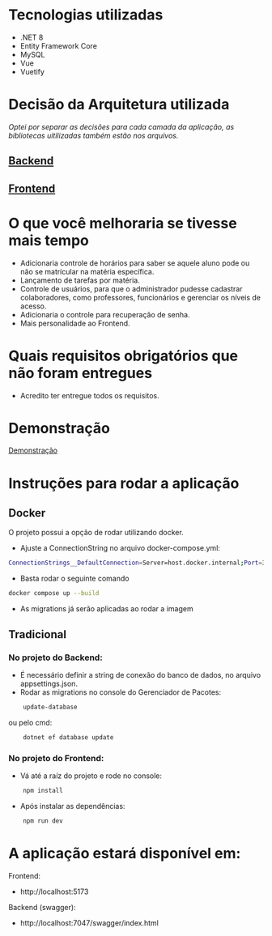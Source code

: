 # Tecnologias utilizadas
- .NET 8
- Entity Framework Core
- MySQL
- Vue
- Vuetify

# Decisão da Arquitetura utilizada
_Optei por separar as decisões para cada camada da aplicação, as bibliotecas uitilizadas também estão nos arquivos._

## [Backend](COMMENTS_BACKEND.md)
## [Frontend](COMMENTS_FRONTEND.md)

# O que você melhoraria se tivesse mais tempo
- Adicionaria controle de horários para saber se aquele aluno pode ou não se matrícular na matéria específica.
- Lançamento de tarefas por matéria.
- Controle de usuários, para que o administrador pudesse cadastrar colaboradores, como professores, funcionários e gerenciar os níveis de acesso. 
- Adicionaria o controle para recuperação de senha.
- Mais personalidade ao Frontend.

# Quais requisitos obrigatórios que não foram entregues
- Acredito ter entregue todos os requisitos.

# Demonstração
[Demonstração](https://github.com/Nogs0/orbita-challenge-full-stack-web/wiki/Gerenciamento-de-Alunos)

# Instruções para rodar a aplicação

## Docker
O projeto possui a opção de rodar utilizando docker.
- Ajuste a ConnectionString no arquivo docker-compose.yml:
```bash
ConnectionStrings__DefaultConnection=Server=host.docker.internal;Port=3306;Database=turmamaisadb;Uid=root;Pwd=master; 
```
- Basta rodar o seguinte comando

``` bash
docker compose up --build
```

- As migrations já serão aplicadas ao rodar a imagem

## Tradicional

### No projeto do Backend:
- É necessário definir a string de conexão do banco de dados, no arquivo appsettings.json.
- Rodar as migrations no console do Gerenciador de Pacotes:
``` bash
    update-database
```
ou pelo cmd:
``` bash
    dotnet ef database update
```

### No projeto do Frontend:
- Vá até a raíz do projeto e rode no console:
``` bash
    npm install
```

- Após instalar as dependências:
``` bash
    npm run dev
```

# A aplicação estará disponível em:

Frontend:
- http://localhost:5173

Backend (swagger): 
- http://localhost:7047/swagger/index.html
